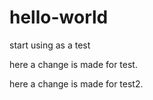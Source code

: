 # hello-world
start using as a test

here a change is made for test.

here a change is made for test2.
